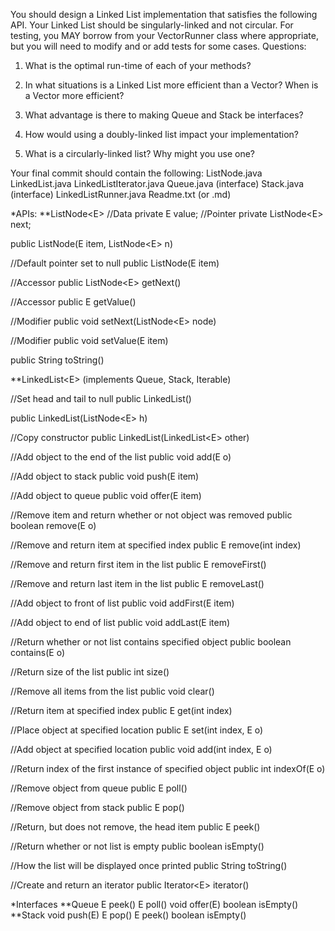You should design a Linked List implementation that satisfies the following API. Your Linked List should be singularly-linked and not circular. For testing, you MAY borrow from your VectorRunner class where appropriate, but you will need to modify and or add tests for some cases. 
Questions:
1.	What is the optimal run-time of each of your methods?  

2.	In what situations is a Linked List more efficient than a Vector? When is a Vector more efficient?  

3.	What advantage is there to making Queue and Stack be interfaces?  

4.	How would using a doubly-linked list impact your implementation?   

5.	What is a circularly-linked list? Why might you use one?  


Your final commit should contain the following: 
ListNode.java
LinkedList.java
LinkedListIterator.java
Queue.java (interface)
Stack.java (interface)
LinkedListRunner.java
Readme.txt (or .md)

*APIs:
**ListNode\<E\> 
//Data
private E value;
//Pointer
private ListNode\<E\> next;

public ListNode(E item, ListNode\<E\> n)

//Default pointer set to null
public ListNode(E item)

//Accessor
public ListNode\<E\> getNext()

//Accessor
public E getValue()

//Modifier
public void setNext(ListNode\<E\> node)

//Modifier
public void setValue(E item)

public String toString()

**LinkedList\<E\> (implements Queue, Stack, Iterable)

//Set head and tail to null
public LinkedList()

public LinkedList(ListNode\<E\> h)

//Copy constructor
public LinkedList(LinkedList\<E\> other)

//Add object to the end of the list 
public void add(E o)

//Add object to stack
public void push(E item)

//Add object to queue
public void offer(E item)

//Remove item and return whether or not object was removed
public boolean remove(E o)

//Remove and return item at specified index
public E remove(int index)

//Remove and return first item in the list
public E removeFirst()

//Remove and return last item in the list
public E removeLast()

//Add object to front of list
public void addFirst(E item)

//Add object to end of list
public void addLast(E item)

//Return whether or not list contains specified object
public boolean contains(E o)

//Return size of the list
public int size()

//Remove all items from the list
public void clear()

//Return item at specified index
public E get(int index)

//Place object at specified location
public E set(int index, E o)

//Add object at specified location
public void add(int index, E o)

//Return index of the first instance of specified object
public int indexOf(E o)

//Remove object from queue
public E poll()

//Remove object from stack
public E pop()

//Return, but does not remove, the head item 
public E peek()

//Return whether or not list is empty
public boolean isEmpty()

//How the list will be displayed once printed
public String toString()

//Create and return an iterator
public Iterator\<E\> iterator()

*Interfaces
**Queue
E peek()
E poll()
void offer(E)
boolean isEmpty()
**Stack
void push(E)
E pop()
E peek()
boolean isEmpty()
